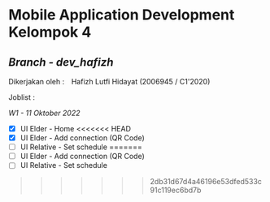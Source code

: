 # Mobile Application Development Kelompok 4

## *Branch - ***dev_hafizh****

Dikerjakan oleh :&emsp;Hafizh Lutfi Hidayat (2006945 / C1'2020)

Joblist :

*W1 - 11 Oktober 2022*
- [x] UI Elder - Home
<<<<<<< HEAD
- [x] UI Elder - Add connection (QR Code)
- [ ] UI Relative - Set schedule
=======
- [ ] UI Elder - Add connection (QR Code)
- [ ] UI Relative - Set schedule
>>>>>>> 2db31d67d4a46196e53dfed533c91c119ec6bd7b
